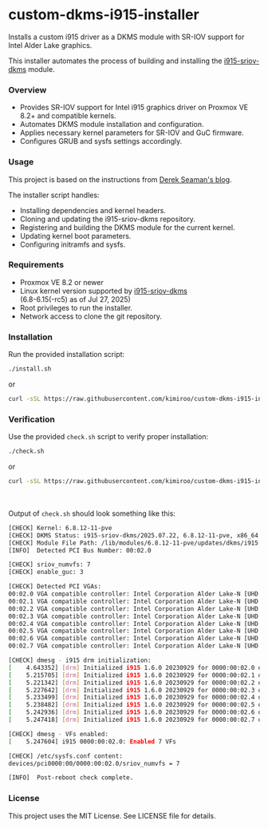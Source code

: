 # custom-dkms-i915-installer

Installs a custom i915 driver as a DKMS module with SR-IOV support for Intel Alder Lake graphics.

This installer automates the process of building and installing the [i915-sriov-dkms](https://github.com/strongtz/i915-sriov-dkms) module.

### Overview

- Provides SR-IOV support for Intel i915 graphics driver on Proxmox VE 8.2+ and compatible kernels.
- Automates DKMS module installation and configuration.
- Applies necessary kernel parameters for SR-IOV and GuC firmware.
- Configures GRUB and sysfs settings accordingly.

### Usage

This project is based on the instructions from [Derek Seaman's blog](https://www.derekseaman.com/2024/07/proxmox-ve-8-2-windows-11-vgpu-vt-d-passthrough-with-intel-alder-lake.html).

The installer script handles:

- Installing dependencies and kernel headers.
- Cloning and updating the i915-sriov-dkms repository.
- Registering and building the DKMS module for the current kernel.
- Updating kernel boot parameters.
- Configuring initramfs and sysfs.

### Requirements

- Proxmox VE 8.2 or newer
- Linux kernel version supported by [i915-sriov-dkms](https://github.com/strongtz/i915-sriov-dkms)\
  (6.8-6.15(-rc5) as of Jul 27, 2025)
- Root privileges to run the installer.
- Network access to clone the git repository.

### Installation

Run the provided installation script:

```bash
./install.sh
```

or

```bash
curl -sSL https://raw.githubusercontent.com/kimiroo/custom-dkms-i915-installer/refs/heads/main/install.sh | bash
```

### Verification

Use the provided `check.sh` script to verify proper installation:

```bash
./check.sh
```

or

```bash
curl -sSL https://raw.githubusercontent.com/kimiroo/custom-dkms-i915-installer/refs/heads/main/check.sh | bash
```
\
\
Output of `check.sh` should look something like this:
```bash
[CHECK] Kernel: 6.8.12-11-pve
[CHECK] DKMS Status: i915-sriov-dkms/2025.07.22, 6.8.12-11-pve, x86_64: installed
[CHECK] Module File Path: /lib/modules/6.8.12-11-pve/updates/dkms/i915.ko
[INFO]  Detected PCI Bus Number: 00:02.0

[CHECK] sriov_numvfs: 7
[CHECK] enable_guc: 3

[CHECK] Detected PCI VGAs:
00:02.0 VGA compatible controller: Intel Corporation Alder Lake-N [UHD Graphics]
00:02.1 VGA compatible controller: Intel Corporation Alder Lake-N [UHD Graphics]
00:02.2 VGA compatible controller: Intel Corporation Alder Lake-N [UHD Graphics]
00:02.3 VGA compatible controller: Intel Corporation Alder Lake-N [UHD Graphics]
00:02.4 VGA compatible controller: Intel Corporation Alder Lake-N [UHD Graphics]
00:02.5 VGA compatible controller: Intel Corporation Alder Lake-N [UHD Graphics]
00:02.6 VGA compatible controller: Intel Corporation Alder Lake-N [UHD Graphics]
00:02.7 VGA compatible controller: Intel Corporation Alder Lake-N [UHD Graphics]

[CHECK] dmesg - i915 drm initialization:
[    4.643352] [drm] Initialized i915 1.6.0 20230929 for 0000:00:02.0 on minor 0
[    5.215705] [drm] Initialized i915 1.6.0 20230929 for 0000:00:02.1 on minor 1
[    5.221342] [drm] Initialized i915 1.6.0 20230929 for 0000:00:02.2 on minor 2
[    5.227642] [drm] Initialized i915 1.6.0 20230929 for 0000:00:02.3 on minor 3
[    5.233499] [drm] Initialized i915 1.6.0 20230929 for 0000:00:02.4 on minor 4
[    5.238482] [drm] Initialized i915 1.6.0 20230929 for 0000:00:02.5 on minor 5
[    5.242936] [drm] Initialized i915 1.6.0 20230929 for 0000:00:02.6 on minor 6
[    5.247418] [drm] Initialized i915 1.6.0 20230929 for 0000:00:02.7 on minor 7

[CHECK] dmesg - VFs enabled:
[    5.247604] i915 0000:00:02.0: Enabled 7 VFs

[CHECK] /etc/sysfs.conf content:
devices/pci0000:00/0000:00:02.0/sriov_numvfs = 7

[INFO]  Post-reboot check complete.
```

### License
This project uses the MIT License. See LICENSE file for details.
